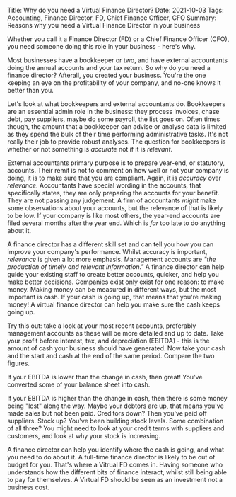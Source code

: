 Title: Why do you need a Virtual Finance Director?
Date: 2021-10-03
Tags: Accounting, Finance Director, FD, Chief Finance Officer, CFO
Summary: Reasons why you need a Virtual Finance Director in your business

Whether you call it a Finance Director (FD) or a Chief Finance Officer (CFO), you need someone doing this role in your business - here's why.

Most businesses have a bookkeeper or two, and have external accountants doing the annual accounts and your tax return. So why do you need a finance director? Afterall, you created your business. You're the one keeping an eye on the profitability of your company, and no-one knows it better than you.

Let's look at what bookkeepers and external accountants do. Bookkeepers are an essential admin role in the business: they process invoices, chase debt, pay suppliers, maybe do some payroll, the list goes on. Often times though, the amount that a bookkeeper can advise or analyse data is limited as they spend the bulk of their time performing administrative tasks. It's not really their job to provide robust analyses. The question for bookkeepers is whether or not something is *accurate* not if it is *relevant*.

External accountants primary purpose is to prepare year-end, or statutory, accounts. Their remit is not to comment on how well or not your company is doing, it is to make sure that you are compliant. Again, it is *accuracy* over *relevance*. Accountants have special wording in the accounts, that specifically states, they are only preparing the accounts for your benefit. They are not passing any judgement. A firm of accountants *might* make some observations about your accounts, but the relevance of that is likely to be low. If your company is like most others, the year-end accounts are filed several months after the year end. Which is *far* too late to do anything about it.

A finance director has a different skill set and can tell you how you can improve your company's performance. Whilst accuracy is important, *relevance* is given a lot more emphasis. Management accounts are *"the production of timely and relevant information."* A finance director can help guide your existing staff to create better accounts, quicker, and help you make better decisions. Companies exist only exist for one reason: to make money. Making money can be measured in different ways, but the most important is cash. If your cash is going up, that means that you're making money! A virtual finance director can help you make sure the cash keeps going up.

Try this out: take a look at your most recent accounts, preferably management accounts as these will be more detailed and up to date. Take your profit before interest, tax, and depreciation (EBITDA) - this is the amount of cash your business should have generated. Now take your cash and the start and cash at the end of the same period. Compare the two figures.

If your EBITDA is lower than the change in cash, then great! You've converted some of your balance sheet into cash.

If your EBITDA is higher than the change in cash, then there is some money being "lost" along the way. Maybe your debtors are up, that means you've made sales but not been paid. Creditors down? Then you've paid off suppliers. Stock up? You've been building stock levels. Some combination of all three? You might need to look at your credit terms with suppliers and customers, and look at why your stock is increasing. 

A finance director can help you identify where the cash is going, and what you need to do about it. A full-time finance director is likely to be out of budget for you. That's where a Vitrual FD comes in. Having someone who understands how the different bits of finance interact, whilst still being able to pay for themselves. A Virtual FD should be seen as an investment not a business cost.
